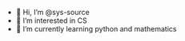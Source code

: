 - 👋 Hi, I’m @sys-source
- 👀 I’m interested in CS
- 🌱 I’m currently learning python and mathematics


<!---
sys-source/sys-source is a ✨ special ✨ repository because its `README.md` (this file) appears on your GitHub profile.
You can click the Preview link to take a look at your changes.
--->
